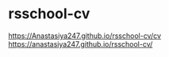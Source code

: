 # rsschool-cv
https://Anastasiya247.github.io/rsschool-cv/cv
https://anastasiya247.github.io/rsschool-cv/
